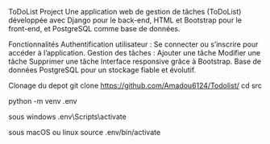 ToDoList Project
Une application web de gestion de tâches (ToDoList) développée avec Django pour le back-end, HTML et Bootstrap pour le front-end, et PostgreSQL comme base de données.


Fonctionnalités
Authentification utilisateur : Se connecter ou s’inscrire pour accéder à l’application.
Gestion des tâches :
Ajouter une tâche
Modifier une tâche
Supprimer une tâche
Interface responsive grâce à Bootstrap.
Base de données PostgreSQL pour un stockage fiable et évolutif.



Clonage du depot 
git clone https://github.com/Amadou6124/Todolist/
cd src

python -m venv .env

sous windows
.env\Scripts\activate

sous macOS ou linux
source .env/bin/activate


